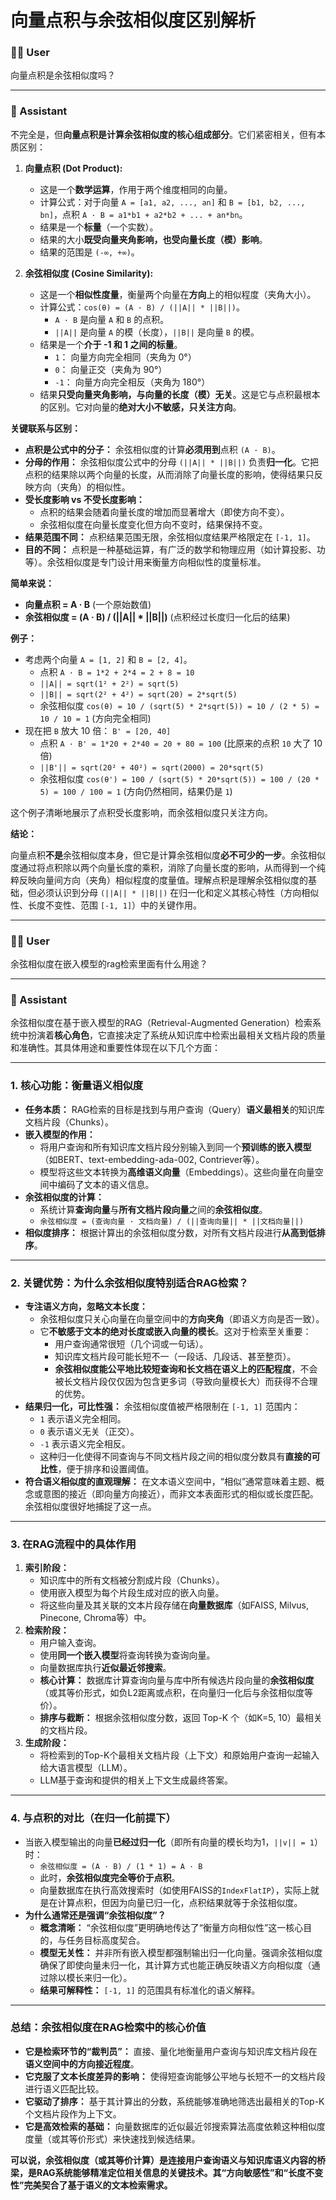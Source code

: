 # 向量点积与余弦相似度区别解析

### 🧑‍💻 User

向量点积是余弦相似度吗？

---

### 🤖 Assistant

不完全是，但**向量点积是计算余弦相似度的核心组成部分**。它们紧密相关，但有本质区别：

1.  **向量点积 (Dot Product):**
    *   这是一个**数学运算**，作用于两个维度相同的向量。
    *   计算公式：对于向量 `A = [a1, a2, ..., an]` 和 `B = [b1, b2, ..., bn]`，点积 `A · B = a1*b1 + a2*b2 + ... + an*bn`。
    *   结果是一个**标量**（一个实数）。
    *   结果的大小**既受向量夹角影响，也受向量长度（模）影响**。
    *   结果的范围是 `(-∞, +∞)`。

2.  **余弦相似度 (Cosine Similarity):**
    *   这是一个**相似性度量**，衡量两个向量在**方向**上的相似程度（夹角大小）。
    *   计算公式：`cos(θ) = (A · B) / (||A|| * ||B||)`。
        *   `A · B` 是向量 `A` 和 `B` 的点积。
        *   `||A||` 是向量 `A` 的模（长度），`||B||` 是向量 `B` 的模。
    *   结果是一个**介于 -1 和 1 之间的标量**。
        *   `1`： 向量方向完全相同（夹角为 0°）
        *   `0`： 向量正交（夹角为 90°）
        *   `-1`： 向量方向完全相反（夹角为 180°）
    *   结果**只受向量夹角影响，与向量的长度（模）无关**。这是它与点积最根本的区别。它对向量的**绝对大小不敏感，只关注方向**。

**关键联系与区别：**

*   **点积是公式中的分子：** 余弦相似度的计算**必须用到**点积 `(A · B)`。
*   **分母的作用：** 余弦相似度公式中的分母 `(||A|| * ||B||)` 负责**归一化**。它把点积的结果除以两个向量的长度，从而消除了向量长度的影响，使得结果只反映方向（夹角）的相似性。
*   **受长度影响 vs 不受长度影响：**
    *   点积的结果会随着向量长度的增加而显著增大（即使方向不变）。
    *   余弦相似度在向量长度变化但方向不变时，结果保持不变。
*   **结果范围不同：** 点积结果范围无限，余弦相似度结果严格限定在 `[-1, 1]`。
*   **目的不同：** 点积是一种基础运算，有广泛的数学和物理应用（如计算投影、功等）。余弦相似度是专门设计用来衡量方向相似性的度量标准。

**简单来说：**

*   **向量点积 = A · B** (一个原始数值)
*   **余弦相似度 = (A · B) / (||A|| * ||B||)** (点积经过长度归一化后的结果)

**例子：**

*   考虑两个向量 `A = [1, 2]` 和 `B = [2, 4]`。
    *   点积 `A · B = 1*2 + 2*4 = 2 + 8 = 10`
    *   `||A|| = sqrt(1² + 2²) = sqrt(5)`
    *   `||B|| = sqrt(2² + 4²) = sqrt(20) = 2*sqrt(5)`
    *   余弦相似度 `cos(θ) = 10 / (sqrt(5) * 2*sqrt(5)) = 10 / (2 * 5) = 10 / 10 = 1` (方向完全相同)
*   现在把 `B` 放大 10 倍： `B' = [20, 40]`
    *   点积 `A · B' = 1*20 + 2*40 = 20 + 80 = 100` (比原来的点积 `10` 大了 10 倍)
    *   `||B'|| = sqrt(20² + 40²) = sqrt(2000) = 20*sqrt(5)`
    *   余弦相似度 `cos(θ') = 100 / (sqrt(5) * 20*sqrt(5)) = 100 / (20 * 5) = 100 / 100 = 1` (方向仍然相同，结果仍是 `1`)

这个例子清晰地展示了点积受长度影响，而余弦相似度只关注方向。

**结论：**

向量点积**不是**余弦相似度本身，但它是计算余弦相似度**必不可少的一步**。余弦相似度通过将点积除以两个向量长度的乘积，消除了向量长度的影响，从而得到一个纯粹反映向量间方向（夹角）相似程度的度量值。理解点积是理解余弦相似度的基础，但必须认识到分母 `(||A|| * ||B||)` 在归一化和定义其核心特性（方向相似性、长度不变性、范围 `[-1, 1]`）中的关键作用。

---

### 🧑‍💻 User

余弦相似度在嵌入模型的rag检索里面有什么用途？

---

### 🤖 Assistant

余弦相似度在基于嵌入模型的RAG（Retrieval-Augmented Generation）检索系统中扮演着**核心角色**，它直接决定了系统从知识库中检索出最相关文档片段的质量和准确性。其具体用途和重要性体现在以下几个方面：

---

### **1. 核心功能：衡量语义相似度**
* **任务本质：** RAG检索的目标是找到与用户查询（Query）**语义最相关**的知识库文档片段（Chunks）。
* **嵌入模型的作用：** 
  * 将用户查询和所有知识库文档片段分别输入到同一个**预训练的嵌入模型**（如BERT、text-embedding-ada-002, Contriever等）。
  * 模型将这些文本转换为**高维语义向量**（Embeddings）。这些向量在向量空间中编码了文本的语义信息。
* **余弦相似度的计算：** 
  * 系统计算**查询向量**与**所有文档片段向量**之间的**余弦相似度**。
  * `余弦相似度 = (查询向量 · 文档向量) / (||查询向量|| * ||文档向量||)`
* **相似度排序：** 根据计算出的余弦相似度分数，对所有文档片段进行**从高到低排序**。

---

### **2. 关键优势：为什么余弦相似度特别适合RAG检索？**
* **专注语义方向，忽略文本长度：**
  * 余弦相似度只关心向量在向量空间中的**方向夹角**（即语义方向是否一致）。
  * 它**不敏感于文本的绝对长度或嵌入向量的模长**。这对于检索至关重要：
    * 用户查询通常很短（几个词或一句话）。
    * 知识库文档片段可能长短不一（一段话、几段话、甚至整页）。
    * **余弦相似度能公平地比较短查询和长文档在语义上的匹配程度**，不会被长文档片段仅仅因为包含更多词（导致向量模长大）而获得不合理的优势。
* **结果归一化，可比性强：** 余弦相似度值被严格限制在 `[-1, 1]` 范围内：
  * `1` 表示语义完全相同。
  * `0` 表示语义无关（正交）。
  * `-1` 表示语义完全相反。
  * 这种归一化使得不同查询与不同文档片段之间的相似度分数具有**直接的可比性**，便于排序和设置阈值。
* **符合语义相似度的直观理解：** 在文本语义空间中，“相似”通常意味着主题、概念或意图的接近（即向量方向接近），而非文本表面形式的相似或长度匹配。余弦相似度很好地捕捉了这一点。

---

### **3. 在RAG流程中的具体作用**
1.  **索引阶段：**
    * 知识库中的所有文档被分割成片段（Chunks）。
    * 使用嵌入模型为每个片段生成对应的嵌入向量。
    * 将这些向量及其关联的文本片段存储在**向量数据库**（如FAISS, Milvus, Pinecone, Chroma等）中。
2.  **检索阶段：**
    * 用户输入查询。
    * 使用**同一个嵌入模型**将查询转换为查询向量。
    * 向量数据库执行**近似最近邻搜索**。
    * **核心计算：** 数据库计算查询向量与库中所有候选片段向量的**余弦相似度**（或其等价形式，如负L2距离或点积，在向量归一化后与余弦相似度等价）。
    * **排序与截断：** 根据余弦相似度分数，返回 Top-K 个（如K=5, 10）最相关的文档片段。
3.  **生成阶段：**
    * 将检索到的Top-K个最相关文档片段（上下文）和原始用户查询一起输入给大语言模型（LLM）。
    * LLM基于查询和提供的相关上下文生成最终答案。

---

### **4. 与点积的对比（在归一化前提下）**
* 当嵌入模型输出的向量**已经过归一化**（即所有向量的模长均为1，`||v|| = 1`）时：
  * `余弦相似度 = (A · B) / (1 * 1) = A · B`
  * 此时，**余弦相似度完全等价于点积**。
  * 向量数据库在执行高效搜索时（如使用FAISS的`IndexFlatIP`），实际上就是在计算点积，但因为向量已归一化，点积结果就等于余弦相似度。
* **为什么通常还是强调“余弦相似度”？**
  * **概念清晰：** “余弦相似度”更明确地传达了“衡量方向相似性”这一核心目的，与任务目标高度契合。
  * **模型无关性：** 并非所有嵌入模型都强制输出归一化向量。强调余弦相似度确保了即使向量未归一化，其计算方式也能正确反映语义方向相似度（通过除以模长来归一化）。
  * **结果可解释性：** `[-1, 1]` 的范围具有标准化的语义解释。

---

### **总结：余弦相似度在RAG检索中的核心价值**

* **它是检索环节的“裁判员”：** 直接、量化地衡量用户查询与知识库文档片段在**语义空间中的方向接近程度**。
* **它克服了文本长度差异的影响：** 使得短查询能够公平地与长短不一的文档片段进行语义匹配比较。
* **它驱动了排序：** 基于其计算出的分数，系统能够准确地筛选出最相关的Top-K个文档片段作为上下文。
* **它是高效检索的基础：** 向量数据库的近似最近邻搜索算法高度依赖这种相似度度量（或其等价形式）来快速找到候选结果。

**可以说，余弦相似度（或其等价计算）是连接用户查询语义与知识库语义内容的桥梁，是RAG系统能够精准定位相关信息的关键技术。其“方向敏感性”和“长度不变性”完美契合了基于语义的文本检索需求。**